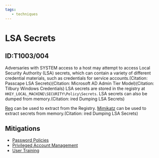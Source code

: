 ```yaml
---
tags:
   - techniques
---
```

# LSA Secrets
## ID:T1003/004
Adversaries with SYSTEM access to a host may attempt to access Local Security Authority (LSA) secrets, which can contain a variety of different credential materials, such as credentials for service accounts.(Citation: Passcape LSA Secrets)(Citation: Microsoft AD Admin Tier Model)(Citation: Tilbury Windows Credentials) LSA secrets are stored in the registry at <code>HKEY_LOCAL_MACHINE\SECURITY\Policy\Secrets</code>. LSA secrets can also be dumped from memory.(Citation: ired Dumping LSA Secrets)

[Reg](software/S0075) can be used to extract from the Registry. [Mimikatz](software/S0002) can be used to extract secrets from memory.(Citation: ired Dumping LSA Secrets)
## Mitigations
* [Password Policies](mitigations/M1027)
* [Privileged Account Management](mitigations/M1026)
* [User Training](mitigations/M1017)
